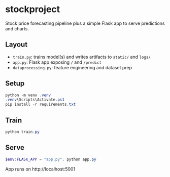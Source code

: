 # stockproject

Stock price forecasting pipeline plus a simple Flask app to serve predictions and charts.

## Layout

- `train.py`: trains model(s) and writes artifacts to `static/` and `logs/`
- `app.py`: Flask app exposing `/` and `/predict`
- `dataprocessing.py`: feature engineering and dataset prep

## Setup

```powershell
python -m venv .venv
.venv\Scripts\Activate.ps1
pip install -r requirements.txt
```

## Train

```powershell
python train.py
```

## Serve

```powershell
$env:FLASK_APP = "app.py"; python app.py
```

App runs on http://localhost:5001
